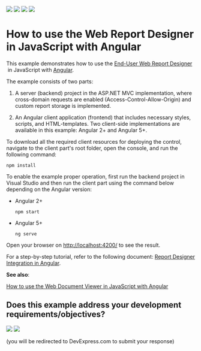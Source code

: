 <!-- default badges list -->
![](https://img.shields.io/endpoint?url=https://codecentral.devexpress.com/api/v1/VersionRange/128596902/20.1.2%2B)
[![](https://img.shields.io/badge/Open_in_DevExpress_Support_Center-FF7200?style=flat-square&logo=DevExpress&logoColor=white)](https://supportcenter.devexpress.com/ticket/details/T566422)
[![](https://img.shields.io/badge/📖_How_to_use_DevExpress_Examples-e9f6fc?style=flat-square)](https://docs.devexpress.com/GeneralInformation/403183)
[![](https://img.shields.io/badge/💬_Leave_Feedback-feecdd?style=flat-square)](#does-this-example-address-your-development-requirementsobjectives)
<!-- default badges end -->
# How to use the Web Report Designer in JavaScript with Angular

This example demonstrates how to use the <a href="https://documentation.devexpress.com/XtraReports/17103/Concepts/End-User-Reporting/ASP-NET/End-User-Report-Designer-for-ASP-NET">End-User Web Report Designer</a>  in JavaScript with <a href="https://angular.io/">Angular</a>.

The example consists of two parts: 

1. A server (backend) project in the ASP.NET MVC implementation, where cross-domain requests are enabled (Access-Control-Allow-Origin) and custom report storage is implemented.

2. An Angular client application (frontend) that includes necessary styles, scripts, and HTML-templates. Two client-side implementations are available in this example: Angular 2+ and Angular 5+. 

To download all the required client resources for deploying the control, navigate to the client part's root folder, open the console, and run the following command:

```npm install```


To enable the example proper operation, first run the backend project in Visual Studio and then run the client part using the command below depending on the Angular version:

 * Angular 2+

    ```npm start```
 
 * Angular 5+

    ```ng serve```

Open your browser on <a href="http://localhost:4200/">http://localhost:4200/</a> to see the result.

For a step-by-step tutorial, refer to the following document: <a href="https://documentation.devexpress.com/XtraReports/119431/Creating-End-User-Reporting-Applications/Web-Reporting/Using-Reporting-Controls-in-JS/Report-Designer-Integration-in-Angular2">Report Designer Integration in Angular</a>.

**See also**:

<a href="https://www.devexpress.com/Support/Center/p/T566419">How to use the Web Document Viewer in JavaScript with Angular</a>

<!-- feedback -->
## Does this example address your development requirements/objectives?

[<img src="https://www.devexpress.com/support/examples/i/yes-button.svg"/>](https://www.devexpress.com/support/examples/survey.xml?utm_source=github&utm_campaign=reporting-angular-integrate-report-designer&~~~was_helpful=yes) [<img src="https://www.devexpress.com/support/examples/i/no-button.svg"/>](https://www.devexpress.com/support/examples/survey.xml?utm_source=github&utm_campaign=reporting-angular-integrate-report-designer&~~~was_helpful=no)

(you will be redirected to DevExpress.com to submit your response)
<!-- feedback end -->
